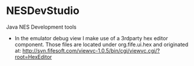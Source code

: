 NESDevStudio
============

Java NES Development tools

- In the emulator debug view I make use of a 3rdparty hex editor component.  Those files are located under  org.fife.ui.hex and originated at: http://svn.fifesoft.com/viewvc-1.0.5/bin/cgi/viewvc.cgi/?root=HexEditor

